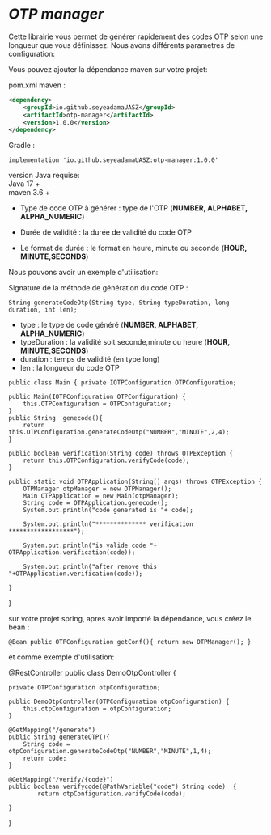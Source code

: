 # **_OTP manager_**

Cette librairie vous permet de générer rapidement des 
codes OTP selon une longueur que vous définissez. Nous avons
différents parametres de configuration:

Vous pouvez ajouter la dépendance maven sur votre projet:

pom.xml maven :

```xml
<dependency>
    <groupId>io.github.seyeadamaUASZ</groupId>
    <artifactId>otp-manager</artifactId>
    <version>1.0.0</version>
</dependency>
```
Gradle :
```
implementation 'io.github.seyeadamaUASZ:otp-manager:1.0.0'
```
version Java requise:   
Java 17 +   
maven 3.6 +

- Type de code OTP à générer :
    type de l'OTP  (**NUMBER, ALPHABET, ALPHA_NUMERIC**)       

- Durée de validité :  la durée de validité du code OTP

- Le format de durée : le format en heure, minute ou seconde
  (**HOUR, MINUTE,SECONDS**)

Nous pouvons avoir un exemple d'utilisation:

Signature de la méthode de génération du code OTP :

`String generateCodeOtp(String type, String typeDuration, long duration, int len);`

- type : le type de code généré (**NUMBER, ALPHABET, ALPHA_NUMERIC**)
- typeDuration : la validité soit seconde,minute ou heure (**HOUR, MINUTE,SECONDS**)
- duration : temps de validité (en type long) 
- len : la longueur du code OTP

`public class Main {
private IOTPConfiguration OTPConfiguration;`

    public Main(IOTPConfiguration OTPConfiguration) {
        this.OTPConfiguration = OTPConfiguration;
    }
    public String  genecode(){
        return this.OTPConfiguration.generateCodeOtp("NUMBER","MINUTE",2,4);
    }

    public boolean verification(String code) throws OTPException {
        return this.OTPConfiguration.verifyCode(code);
    }

    public static void OTPApplication(String[] args) throws OTPException {
        OTPManager otpManager = new OTPManager();
        Main OTPApplication = new Main(otpManager);
        String code = OTPApplication.genecode();
        System.out.println("code generated is "+ code);

        System.out.println("************** verification ******************");

        System.out.println("is valide code "+ OTPApplication.verification(code));

        System.out.println("after remove this "+OTPApplication.verification(code));

    }


}

sur votre projet spring, apres avoir importé la dépendance,
vous créez le bean :

`@Bean
public OTPConfiguration getConf(){
return new OTPManager();
}`

et comme exemple d'utilisation:


@RestController
public class DemoOtpController {

    private OTPConfiguration otpConfiguration;

    public DemoOtpController(OTPConfiguration otpConfiguration) {
        this.otpConfiguration = otpConfiguration;
    }

    @GetMapping("/generate")
    public String generateOTP(){
        String code = otpConfiguration.generateCodeOtp("NUMBER","MINUTE",1,4);
        return code;
    }

    @GetMapping("/verify/{code}")
    public boolean verifycode(@PathVariable("code") String code)  {
            return otpConfiguration.verifyCode(code);

    }
}
